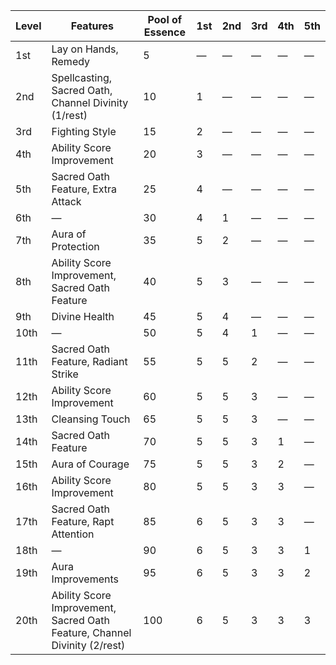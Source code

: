 | Level | Features                                                                  | Pool of Essence | 1st     | 2nd     | 3rd     | 4th     | 5th     |
|-------|---------------------------------------------------------------------------|-----------------|---------|---------|---------|---------|---------|
| 1st   | Lay on Hands, Remedy                                                      | 5               | &mdash; | &mdash; | &mdash; | &mdash; | &mdash; |
| 2nd   | Spellcasting, Sacred Oath, Channel Divinity (1/rest)                      | 10              | 1       | &mdash; | &mdash; | &mdash; | &mdash; |
| 3rd   | Fighting Style                                                            | 15              | 2       | &mdash; | &mdash; | &mdash; | &mdash; |
| 4th   | Ability Score Improvement                                                 | 20              | 3       | &mdash; | &mdash; | &mdash; | &mdash; |
| 5th   | Sacred Oath Feature, Extra Attack                                         | 25              | 4       | &mdash; | &mdash; | &mdash; | &mdash; |
| 6th   | &mdash;                                                                   | 30              | 4       | 1       | &mdash; | &mdash; | &mdash; |
| 7th   | Aura of Protection                                                        | 35              | 5       | 2       | &mdash; | &mdash; | &mdash; |
| 8th   | Ability Score Improvement, Sacred Oath Feature                            | 40              | 5       | 3       | &mdash; | &mdash; | &mdash; |
| 9th   | Divine Health                                                             | 45              | 5       | 4       | &mdash; | &mdash; | &mdash; |
| 10th  | &mdash;                                                                   | 50              | 5       | 4       | 1       | &mdash; | &mdash; |
| 11th  | Sacred Oath Feature, Radiant Strike                                       | 55              | 5       | 5       | 2       | &mdash; | &mdash; |
| 12th  | Ability Score Improvement                                                 | 60              | 5       | 5       | 3       | &mdash; | &mdash; |
| 13th  | Cleansing Touch                                                           | 65              | 5       | 5       | 3       | &mdash; | &mdash; |
| 14th  | Sacred Oath Feature                                                       | 70              | 5       | 5       | 3       | 1       | &mdash; |
| 15th  | Aura of Courage                                                           | 75              | 5       | 5       | 3       | 2       | &mdash; |
| 16th  | Ability Score Improvement                                                 | 80              | 5       | 5       | 3       | 3       | &mdash; |
| 17th  | Sacred Oath Feature, Rapt Attention                                       | 85              | 6       | 5       | 3       | 3       | &mdash; |
| 18th  | &mdash;                                                                   | 90              | 6       | 5       | 3       | 3       | 1       |
| 19th  | Aura Improvements                                                         | 95              | 6       | 5       | 3       | 3       | 2       |
| 20th  | Ability Score Improvement, Sacred Oath Feature, Channel Divinity (2/rest) | 100             | 6       | 5       | 3       | 3       | 3       |
